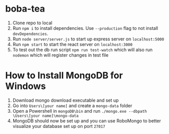 # boba-tea

1. Clone repo to local
2. Run `npm i` to install dependencies. Use `--production` flag to not install `devDependencies`.
3. Run `node server/server.js` to start up express server on `localhost:5000`
4. Run `npm start` to start the react server on `localhost:3000`
5. To test out the db run script `npm run test-watch` which will also run `nodemon` which will register changes in test file



# How to Install MongoDB for Windows

1. Download mongo download executable and set up
2. Go into `Users\[your name]` and create a `mongo-data` folder
3. Open a Powershell in `mongoDB\bin` and run `./mongo.exe --dbpath \Users\[your name]\mongo-data`
4. MongoDB should now be set up and you can use RoboMongo to better visualize your database set up on port `27017`



